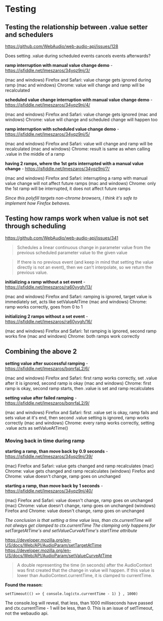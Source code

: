 # Testing

## Testing the relationship between .value setter and schedulers

https://github.com/WebAudio/web-audio-api/issues/128

Does setting .value during scheduled events cancels events afterwards?

**ramp interruption with manual value change demo** - https://jsfiddle.net/lmeszaros/34yqz9nj/3/

(mac and windows) Firefox and Safari: value change gets ignored during ramp
(mac and windows) Chrome: value will change and ramp will be recalculated

**scheduled value change interruption with manual value change demo** - https://jsfiddle.net/lmeszaros/34yqz9nj/4/

(mac and windows) Firefox and Safari: value change gets ignored
(mac and windows) Chrome: value will change and scheduled change will happen too

**ramp interruption with scheduled value change demo** - https://jsfiddle.net/lmeszaros/34yqz9nj/5/

(mac and windows) Firefox and Safari: value will change and ramp will be recalculated
(mac and windows) Chrome: result is same as when calling .value in the middle of a ramp

**having 2 ramps, where the 1st gets interrupted with a manual value change** - https://jsfiddle.net/lmeszaros/34yqz9nj/7/

(mac and windows) Firefox and Safari: interrupting a ramp with manual value change will not affect future ramps
(mac and windows) Chrome: only the 1st ramp will be interrupted, it does not affect future ramps

_Since this polyfill targets non-chrome browsers, I think it's safe to implement how Firefox behaves._

## Testing how ramps work when value is not set through scheduling

https://github.com/WebAudio/web-audio-api/issues/341

> Schedules a linear continuous change in parameter value from the previous scheduled parameter value to the given value

> If there is no previous event (and keep in mind that setting the value directly is not an event),
> then we can't interpolate, so we return the previous value.

**initializing a ramp without a set event** - https://jsfiddle.net/lmeszaros/ra60yvgh/13/

(mac and windows) Firefox and Safari: ramping is ignored, target value is immediately set, acts like setValueAtTime
(mac and windows) Chrome: ramp works correctly, goes from 0 to 1

**initializing 2 ramps without a set event** - https://jsfiddle.net/lmeszaros/ra60yvgh/16/

(mac and windows) Firefox and Safari: 1st ramping is ignored, second ramp works fine
(mac and windows) Chrome: both ramps work correctly

## Combining the above 2

**setting value after successful ramping** - https://jsfiddle.net/lmeszaros/bqnrfaL2/6/

(mac and windows) Firefox and Safari: first ramp works correctly, set .value after it is ignored, second ramp is okay
(mac and windows) Chrome: first ramp is okay, second ramp starts, then .value is set and ramp recalculates

**setting value after failed ramping** - https://jsfiddle.net/lmeszaros/bqnrfaL2/9/

(mac and windows) Firefox and Safari: first .value set is okay, ramp fails and sets value at it's end, then second .value setting is ignored, ramp works correctly
(mac and windows) Chrome: every ramp works correctly, setting .value acts as setValueAtTime()

### Moving back in time during ramp

**starting a ramp, than move back by 0.9 seconds** - https://jsfiddle.net/lmeszaros/34yqz9nj/39/

(mac) Firefox and Safari: value gets changed and ramp recalculates
(mac) Chrome: value gets changed and ramp recalculates
(windows) Firefox and Chrome: value doesn't change, ramp goes on unchanged

**starting a ramp, than move back by 1 seconds** - https://jsfiddle.net/lmeszaros/34yqz9nj/40/

(mac) Firefox and Safari: value doesn't change, ramp goes on unchanged
(mac) Chrome: value doesn't change, ramp goes on unchanged
(windows) Firefox and Chrome: value doesn't change, ramp goes on unchanged

_The conclusion is that setting a time value less, than ctx.currentTime will not always get clamped to ctx.currentTime_
_The clamping only happens for setTargetAtTime's and setValueCurveAtTime's startTime attribute_

https://developer.mozilla.org/en-US/docs/Web/API/AudioParam/setTargetAtTime
https://developer.mozilla.org/en-US/docs/Web/API/AudioParam/setValueCurveAtTime

> A double representing the time (in seconds) after the AudioContext was first created that the change in value will
> happen. If this value is lower than AudioContext.currentTime, it is clamped to currentTime.

**Found the reason:**

`setTimeout(() => { console.log(ctx.currentTime - 1) } , 1000)`

The console.log will reveal, that less, than 1000 milliseconds have passed and ctx.currentTime - 1 will be less, than 0.
This is an issue of setTimeout, not the webaudio api.
